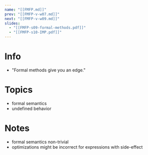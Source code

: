 ```yaml
---
name: "[[FMFP.md]]"
prev: "[[FMFP-v-w07.md]]"
next: "[[FMFP-v-w09.md]]"
slides:
  - "[[FMFP-s09-formal-methods.pdf]]"
  - "[[FMFP-s10-IMP.pdf]]"
---
```

  
  
# Info
- "Formal methods give you an edge."


# Topics
- formal semantics
- undefined behavior


# Notes
- formal semantics non-trivial
- optimizations might be incorrect for expressions with side-effect